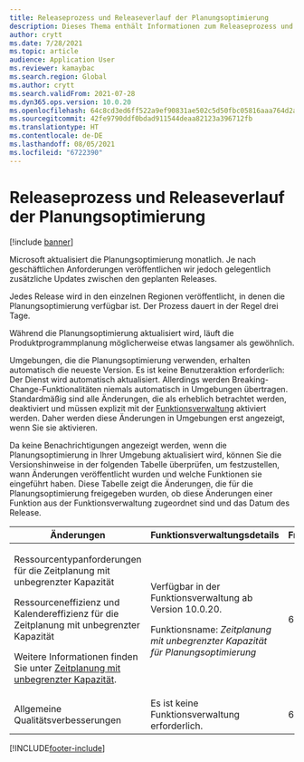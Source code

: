 ```yaml
---
title: Releaseprozess und Releaseverlauf der Planungsoptimierung
description: Dieses Thema enthält Informationen zum Releaseprozess und zum Releaseverlauf für Planungsoptimierung.
author: crytt
ms.date: 7/28/2021
ms.topic: article
audience: Application User
ms.reviewer: kamaybac
ms.search.region: Global
ms.author: crytt
ms.search.validFrom: 2021-07-28
ms.dyn365.ops.version: 10.0.20
ms.openlocfilehash: 64c8cd3ed6ff522a9ef90831ae502c5d50fbc05816aaa764d2a8e122934fc2bb
ms.sourcegitcommit: 42fe9790ddf0bdad911544deaa82123a396712fb
ms.translationtype: HT
ms.contentlocale: de-DE
ms.lasthandoff: 08/05/2021
ms.locfileid: "6722390"
---
```

# <a name="planning-optimization-release-process-and-release-history"></a>Releaseprozess und Releaseverlauf der Planungsoptimierung

[!include [banner](../../includes/banner.md)]

Microsoft aktualisiert die Planungsoptimierung monatlich. Je nach geschäftlichen Anforderungen veröffentlichen wir jedoch gelegentlich zusätzliche Updates zwischen den geplanten Releases.

Jedes Release wird in den einzelnen Regionen veröffentlicht, in denen die Planungsoptimierung verfügbar ist. Der Prozess dauert in der Regel drei Tage.

Während die Planungsoptimierung aktualisiert wird, läuft die Produktprogrammplanung möglicherweise etwas langsamer als gewöhnlich.

Umgebungen, die die Planungsoptimierung verwenden, erhalten automatisch die neueste Version. Es ist keine Benutzeraktion erforderlich: Der Dienst wird automatisch aktualisiert. Allerdings werden Breaking-Change-Funktionalitäten niemals automatisch in Umgebungen übertragen. Standardmäßig sind alle Änderungen, die als erheblich betrachtet werden, deaktiviert und müssen explizit mit der [Funktionsverwaltung](../../../fin-ops-core/fin-ops/get-started/feature-management/feature-management-overview.md) aktiviert werden. Daher werden diese Änderungen in Umgebungen erst angezeigt, wenn Sie sie aktivieren.

Da keine Benachrichtigungen angezeigt werden, wenn die Planungsoptimierung in Ihrer Umgebung aktualisiert wird, können Sie die Versionshinweise in der folgenden Tabelle überprüfen, um festzustellen, wann Änderungen veröffentlicht wurden und welche Funktionen sie eingeführt haben. Diese Tabelle zeigt die Änderungen, die für die Planungsoptimierung freigegeben wurden, ob diese Änderungen einer Funktion aus der Funktionsverwaltung zugeordnet sind und das Datum des Release.

| Änderungen | Funktionsverwaltungsdetails | Freigabedatum |
|---|---|---|
| <p>Ressourcentypanforderungen für die Zeitplanung mit unbegrenzter Kapazität</p><p>Ressourceneffizienz und Kalendereffizienz für die Zeitplanung mit unbegrenzter Kapazität</p><p>Weitere Informationen finden Sie unter [Zeitplanung mit unbegrenzter Kapazität](infinite-capacity-planning.md). | <p>Verfügbar in der Funktionsverwaltung ab Version 10.0.20.</p><p>Funktionsname: *Zeitplanung mit unbegrenzter Kapazität für Planungsoptimierung*</p> | 6. Juli 2021 |
| Allgemeine Qualitätsverbesserungen | Es ist keine Funktionsverwaltung erforderlich. | 6. Juli 2021 |

[!INCLUDE[footer-include](../../../includes/footer-banner.md)]
